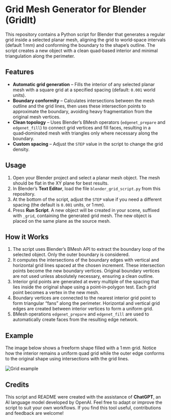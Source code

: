 # Grid Mesh Generator for Blender (GridIt)

This repository contains a Python script for Blender that generates a regular grid inside a selected planar mesh, aligning the grid to world‑space intervals (default 1 mm) and conforming the boundary to the shape’s outline. The script creates a new object with a clean quad‑based interior and minimal triangulation along the perimeter.

## Features

* **Automatic grid generation** – Fills the interior of any selected planar mesh with a square grid at a specified spacing (default: `0.001` world units).
* **Boundary conformity** – Calculates intersections between the mesh outline and the grid lines, then uses these intersection points to approximate the boundary, avoiding heavy fragmentation from the original mesh vertices.
* **Clean topology** – Uses Blender’s BMesh operators (`edgenet_prepare` and `edgenet_fill`) to connect grid vertices and fill faces, resulting in a quad‑dominated mesh with triangles only where necessary along the boundary.
* **Custom spacing** – Adjust the `STEP` value in the script to change the grid density.

## Usage

1. Open your Blender project and select a planar mesh object. The mesh should be flat in the XY plane for best results.
2. In Blender’s **Text Editor**, load the file `blender_grid_script.py` from this repository.
3. At the bottom of the script, adjust the `STEP` value if you need a different spacing (the default is `0.001` units, or 1 mm).
4. Press **Run Script**. A new object will be created in your scene, suffixed with `_grid`, containing the generated grid mesh. The new object is placed on the same plane as the source mesh.

## How it Works

1. The script uses Blender’s BMesh API to extract the boundary loop of the selected object. Only the outer boundary is considered.
2. It computes the intersections of the boundary edges with vertical and horizontal grid lines spaced at the chosen increment. These intersection points become the new boundary vertices. Original boundary vertices are not used unless absolutely necessary, ensuring a clean outline.
3. Interior grid points are generated at every multiple of the spacing that lies inside the original shape using a point‑in‑polygon test. Each grid point becomes a vertex in the new mesh.
4. Boundary vertices are connected to the nearest interior grid point to form triangular “fans” along the perimeter. Horizontal and vertical grid edges are created between interior vertices to form a uniform grid.
5. BMesh operations `edgenet_prepare` and `edgenet_fill` are used to automatically create faces from the resulting edge network.

## Example

The image below shows a freeform shape filled with a 1 mm grid. Notice how the interior remains a uniform quad grid while the outer edge conforms to the original shape using intersections with the grid lines.

![Grid example](/path/to/example_image.png) <!-- Replace with an actual path to your example image -->

## Credits

This script and README were created with the assistance of **ChatGPT**, an AI language model developed by OpenAI. Feel free to adapt or improve the script to suit your own workflows. If you find this tool useful, contributions and feedback are welcome!
